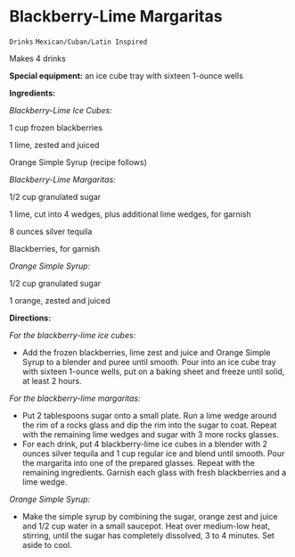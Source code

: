 # Blackberry-Lime Margaritas

`Drinks` `Mexican/Cuban/Latin Inspired`

Makes 4 drinks

**Special equipment:** an ice cube tray with sixteen 1-ounce wells

**Ingredients:**

_Blackberry-Lime Ice Cubes:_

1 cup frozen blackberries

1 lime, zested and juiced 

Orange Simple Syrup (recipe follows)

_Blackberry-Lime Margaritas:_

1/2 cup granulated sugar

1 lime, cut into 4 wedges, plus additional lime wedges, for garnish

8 ounces silver tequila 

Blackberries, for garnish 

_Orange Simple Syrup:_

1/2 cup granulated sugar

1 orange, zested and juiced 

**Directions:**

_For the blackberry-lime ice cubes:_ 

- Add the frozen blackberries, lime zest and juice and Orange Simple Syrup to a blender and puree until smooth. Pour into an ice cube tray with sixteen 1-ounce wells, put on a baking sheet and freeze until solid, at least 2 hours.

_For the blackberry-lime margaritas:_ 

- Put 2 tablespoons sugar onto a small plate. Run a lime wedge around the rim of a rocks glass and dip the rim into the sugar to coat. Repeat with the remaining lime wedges and sugar with 3 more rocks glasses.
- For each drink, put 4 blackberry-lime ice cubes in a blender with 2 ounces silver tequila and 1 cup regular ice and blend until smooth. Pour the margarita into one of the prepared glasses. Repeat with the remaining ingredients. Garnish each glass with fresh blackberries and a lime wedge.

_Orange Simple Syrup:_

- Make the simple syrup by combining the sugar, orange zest and juice and 1/2 cup water in a small saucepot. Heat over medium-low heat, stirring, until the sugar has completely dissolved, 3 to 4 minutes. Set aside to cool.
